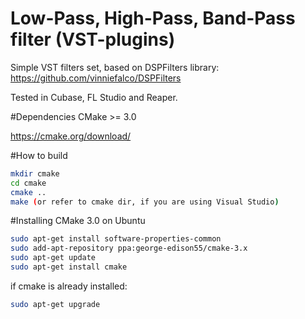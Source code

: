 # Low-Pass, High-Pass, Band-Pass filter (VST-plugins)
Simple VST filters set, based on DSPFilters library: https://github.com/vinniefalco/DSPFilters

Tested in Cubase, FL Studio and Reaper.

#Dependencies
CMake >= 3.0

https://cmake.org/download/

#How to build 
```bash
mkdir cmake
cd cmake
cmake ..
make (or refer to cmake dir, if you are using Visual Studio)
```

#Installing CMake 3.0 on Ubuntu
```bash
sudo apt-get install software-properties-common
sudo add-apt-repository ppa:george-edison55/cmake-3.x
sudo apt-get update
sudo apt-get install cmake
```

if cmake is already installed:
```bash
sudo apt-get upgrade
```
